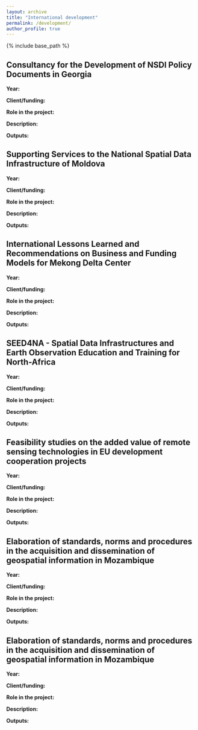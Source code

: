 ```yaml
---
layout: archive
title: "International development"
permalink: /development/
author_profile: true
---
```


{% include base_path %}

## Consultancy for the Development of NSDI Policy Documents in Georgia
**Year:**

**Client/funding:**

**Role in the project:**

**Description:**

**Outputs:** 

## Supporting Services to the National Spatial Data Infrastructure of Moldova
**Year:**

**Client/funding:**

**Role in the project:**

**Description:**

**Outputs:** 

## International Lessons Learned and Recommendations on Business and Funding Models for Mekong Delta Center 
**Year:**

**Client/funding:**

**Role in the project:**

**Description:**

**Outputs:** 

## SEED4NA - Spatial Data Infrastructures and Earth Observation Education and Training for North-Africa
**Year:**

**Client/funding:**

**Role in the project:**

**Description:**

**Outputs:** 

## Feasibility studies on the added value of remote sensing technologies in EU development cooperation projects
**Year:**

**Client/funding:**

**Role in the project:**

**Description:**

**Outputs:** 

## Elaboration of standards, norms and procedures in the acquisition and dissemination of geospatial information in Mozambique
**Year:**

**Client/funding:**

**Role in the project:**

**Description:**

**Outputs:** 

## Elaboration of standards, norms and procedures in the acquisition and dissemination of geospatial information in Mozambique
**Year:**

**Client/funding:**

**Role in the project:**

**Description:**

**Outputs:** 
